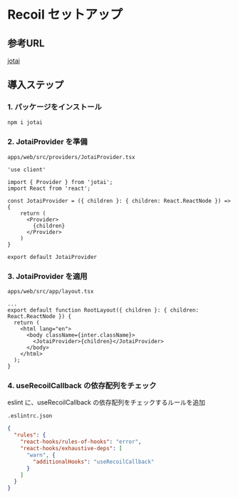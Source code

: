 # Recoil セットアップ

## 参考URL

[jotai](https://jotai.org/)

## 導入ステップ

### 1. パッケージをインストール

```bash
npm i jotai
```
### 2. JotaiProvider を準備

`apps/web/src/providers/JotaiProvider.tsx`

```tsx
'use client'

import { Provider } from 'jotai';
import React from 'react';

const JotaiProvider = ({ children }: { children: React.ReactNode }) => {
    return (
      <Provider>
        {children}
      </Provider>
    )
}

export default JotaiProvider
```

### 3. JotaiProvider を適用

`apps/web/src/app/layout.tsx`

```tsx
...
export default function RootLayout({ children }: { children: React.ReactNode }) {
  return (
    <html lang="en">
      <body className={inter.className}>
        <JotaiProvider>{children}</JotaiProvider>
      </body>
    </html>
  );
}
```

### 4. useRecoilCallback の依存配列をチェック

eslint に、useRecoilCallback の依存配列をチェックするルールを追加

`.eslintrc.json`

```json
{
  "rules": {
    "react-hooks/rules-of-hooks": "error",
    "react-hooks/exhaustive-deps": [
      "warn", {
        "additionalHooks": "useRecoilCallback"
      }
    ]
  }
}
```